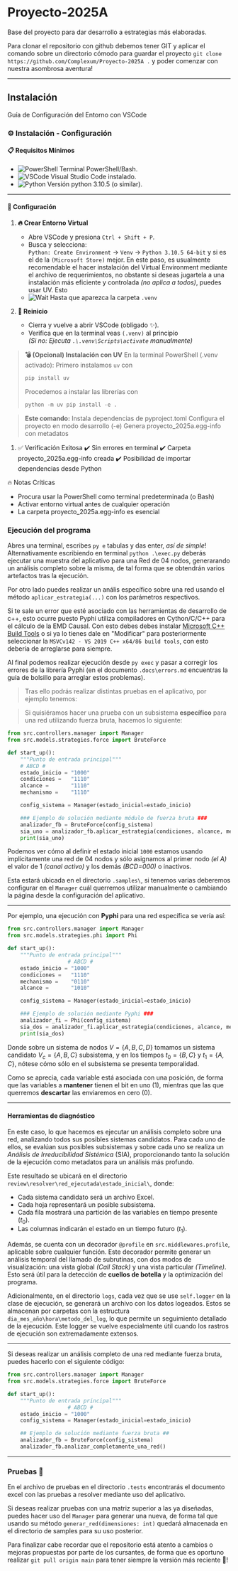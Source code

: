 # Proyecto-2025A

Base del proyecto para dar desarrollo a estrategias más elaboradas.

Para clonar el repositorio con github debemos tener GIT y aplicar el comando sobre un directorio cómodo para guardar el proyecto `git clone https://github.com/Complexum/Proyecto-2025A .` y poder comenzar con nuestra asombrosa aventura!

---

## Instalación

Guía de Configuración del Entorno con VSCode

### ⚙️ Instalación - Configuración

#### 📋 **Requisitos Mínimos**
- ![PowerShell](https://img.shields.io/badge/-PowerShell-blue?style=flat-square) Terminal PowerShell/Bash.
- ![VSCode](https://img.shields.io/badge/-VSCode-007ACC?logo=visualstudiocode&style=flat-square) Visual Studio Code instalado.
- ![Python](https://img.shields.io/badge/-Python%203.10.5-3776AB?logo=python&style=flat-square) Versión python 3.10.5 (o similar).

---

#### 🚀 **Configuración**

1. **🔥 Crear Entorno Virtual**  
   - Abre VSCode y presiona `Ctrl + Shift + P`.
   - Busca y selecciona:  
     `Python: Create Environment` → `Venv` → `Python 3.10.5 64-bit` y si es el de la `(Microsoft Store)` mejor. En este paso, es usualmente recomendable el hacer instalación del Virtual Environment mediante el archivo de requerimientos, no obstante si deseas jugartela a una instalación más eficiente y controlada _(no aplica a todos)_, puedes usar UV. Esto 
   - ![Wait](https://img.shields.io/badge/-ESPERA_5_segundos-important) Hasta que aparezca la carpeta `.venv`

2. **🔄 Reinicio**
   - Cierra y vuelve a abrir VSCode (obligado ✨).
   - Verifica que en la terminal veas `(.venv)` al principio  
     *(Si no: Ejecuta `.\.venv\Scripts\activate` manualmente)*


> **💣 (Opcional) Instalación con UV**
>   En la terminal PowerShell (.venv activado): 
>   Primero instalamos `uv` con 
>   ```powershell
>   pip install uv
>   ```
>   Procedemos a instalar las librerías con
>   ```powershell
>   python -m uv pip install -e .
>   ```

> **Este comando:**
> Instala dependencias de pyproject.toml
> Configura el proyecto en modo desarrollo (-e)
> Genera proyecto_2025a.egg-info con metadatos

1. ✅ Verificación Exitosa
   ✔️ Sin errores en terminal
   ✔️ Carpeta proyecto_2025a.egg-info creada
   ✔️ Posibilidad de importar dependencias desde Python

🔥 Notas Críticas
   - Procura usar la PowerShell como terminal predeterminada (o Bash)
   - Activar entorno virtual antes de cualquier operación
   - La carpeta proyecto_2025a.egg-info es esencial

### Ejecución del programa

Abres una terminal, escribes `py e` tabulas y das enter, _así de simple_! Alternativamente escribiendo en terminal `python .\exec.py` deberás ejecutar una muestra del aplicativo para una Red de 04 nodos, generarando un análisis completo sobre la misma, de tal forma que se obtendrán varios artefactos tras la ejecución.

Por otro lado puedes realizar un anális específico sobre una red usando el método `aplicar_estrategia(...)` con los parámetros respectivos.

Si te sale un error que esté asociado con las herramientas de desarrollo de c++, esto ocurre puesto Pyphi utiliza compiladores en Cython/C/C++ para el cálculo de la EMD Causal. Con esto debes debes instalar [Microsoft C++ Build Tools](https://visualstudio.microsoft.com/es/visual-cpp-build-tools/) o si ya lo tienes dale en "Modificar" para posteriormente seleccionar la `MSVCv142 - VS 2019 C++ x64/86 build tools`, con esto debería de arreglarse para siempre.

Al final podemos realizar ejecución desde `py exec` y pasar a corregir los errores de la librería Pyphi (en el documento `.docs\errors.md` encuentras la guía de bolsillo para arreglar estos problemas).

> Tras ello podrás realizar distintas pruebas en el aplicativo, por ejemplo tenemos:

> Si quisiéramos hacer una prueba con un subsistema **específico** para una red utilizando fuerza bruta, hacemos lo siguiente:

```py
from src.controllers.manager import Manager
from src.models.strategies.force import BruteForce

def start_up():
    """Punto de entrada principal"""
    # ABCD #
    estado_inicio = "1000"
    condiciones =   "1110"
    alcance =       "1110"
    mechanismo =    "1110"

    config_sistema = Manager(estado_inicial=estado_inicio)

    ### Ejemplo de solución mediante módulo de fuerza bruta ###
    analizador_fb = BruteForce(config_sistema)
    sia_uno = analizador_fb.aplicar_estrategia(condiciones, alcance, mechanismo)
    print(sia_uno)
```

Podemos ver cómo al definir el estado inicial `1000` estamos usando implícitamente una red de 04 nodos y sólo asignamos al primer nodo _(el A)_ el valor de 1 _(canal activo)_ y los demás _(BCD=000)_ o inactivos.

Esta estará ubicada en el directorio `.samples\`, si tenemos varias deberemos configurar en el `Manager` cuál querremos utilizar manualmente o cambiando la página desde la configuración del aplicativo.

---

Por ejemplo, una ejecución con **Pyphi** para una red específica se vería así:

```py
from src.controllers.manager import Manager
from src.models.strategies.phi import Phi

def start_up():
    """Punto de entrada principal"""
                   # ABCD #
    estado_inicio = "1000"
    condiciones =   "1110"
    mechanismo =    "0110"
    alcance =       "1010"

    config_sistema = Manager(estado_inicial=estado_inicio)

    ### Ejemplo de solución mediante Pyphi ###
    analizador_fi = Phi(config_sistema)
    sia_dos = analizador_fi.aplicar_estrategia(condiciones, alcance, mechanismo)
    print(sia_dos)
```

Donde sobre un sistema de nodos $V=\{A,B,C,D\}$ tomamos un sistema candidato $V_c=\{A,B,C\}$ subsistema, y en los tiempos $t_0=\{B,C\}$ y $t_1=\{A,C\}$, nótese cómo sólo en el subsistema se presenta temporalidad.

Como se aprecia, cada variable está asociada con una posición, de forma que las variables a **mantener** tienen el bit en uno (1), mientras que las que querremos **descartar** las enviaremos en cero (0).

---

#### Herramientas de diagnóstico

En este caso, lo que hacemos es ejecutar un análisis completo sobre una red, analizando todos sus posibles sistemas candidatos. Para cada uno de ellos, se evalúan sus posibles subsistemas y sobre cada uno se realiza un _Análisis de Irreducibilidad Sistémica_ (SIA), proporcionando tanto la solución de la ejecución como metadatos para un análisis más profundo.

Este resultado se ubicará en el directorio `review\resolver\red_ejecutada\estado_inicial\`, donde:
- Cada sistema candidato será un archivo Excel.
- Cada hoja representará un posible subsistema.
- Cada fila mostrará una partición de las variables en tiempo presente $(t_0)$.
- Las columnas indicarán el estado en un tiempo futuro $(t_1)$.

Además, se cuenta con un decorador `@profile` en `src.middlewares.profile`, aplicable sobre cualquier función. Este decorador permite generar un análisis temporal del llamado de subrutinas, con dos modos de visualización: una vista global _(Call Stack)_ y una vista particular _(Timeline)_. Esto será útil para la detección de **cuellos de botella** y la optimización del programa.

Adicionalmente, en el directorio `logs`, cada vez que se use `self.logger` en la clase de ejecución, se generará un archivo con los datos logeados. Estos se almacenan por carpetas con la estructura `dia_mes_año\hora\metodo_del_log`, lo que permite un seguimiento detallado de la ejecución. Este logger se vuelve especialmente útil cuando los rastros de ejecución son extremadamente extensos.

---

Si deseas realizar un análisis completo de una red mediante fuerza bruta, puedes hacerlo con el siguiente código:

```py
from src.controllers.manager import Manager
from src.models.strategies.force import BruteForce

def start_up():
    """Punto de entrada principal"""
                   # ABCD #
    estado_inicio = "1000"
    config_sistema = Manager(estado_inicial=estado_inicio)

    ## Ejemplo de solución mediante fuerza bruta ##
    analizador_fb = BruteForce(config_sistema)
    analizador_fb.analizar_completamente_una_red()
```

---

### Pruebas 🧪

En el archivo de pruebas en el directorio `.tests` encontrarás el documento excel con las pruebas a resolver mediante uso del aplicativo.

Si deseas realizar pruebas con una matriz superior a las ya diseñadas, puedes hacer uso del `Manager` para generar una nueva, de forma tal que usando su método `generar_red(dimensiones: int)` quedará almacenada en el directorio de samples para su uso posterior.

Para finalizar cabe recordar que el repositorio está atento a cambios o mejoras propuestas por parte de los cursantes, de forma que es oportuno realizar `git pull origin main` para tener siempre la versión más reciente 🫶!
